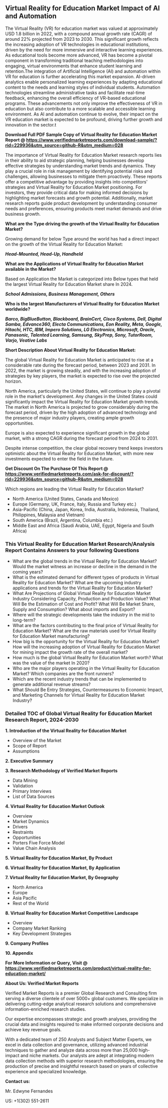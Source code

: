 <h2>Virtual Reality for Education Market Impact of AI and Automation</h2>The Virtual Reality (VR) for education market was valued at approximately USD 1.8 billion in 2022, with a compound annual growth rate (CAGR) of around 22% projected from 2023 to 2030. This significant growth reflects the increasing adoption of VR technologies in educational institutions, driven by the need for more immersive and interactive learning experiences. As educational tools become more advanced, VR has become a pivotal component in transforming traditional teaching methodologies into engaging, virtual environments that enhance student learning and retention.The integration of Artificial Intelligence (AI) and automation within VR for education is further accelerating this market expansion. AI-driven analytics enable personalized learning experiences by adapting educational content to the needs and learning styles of individual students. Automation technologies streamline administrative tasks and facilitate real-time feedback, enhancing the overall efficiency of VR-based educational programs. These advancements not only improve the effectiveness of VR in education but also contribute to a more scalable and accessible learning environment. As AI and automation continue to evolve, their impact on the VR education market is expected to be profound, driving further growth and innovation in the sector.t</p><p id="" class=""><strong>Download Full PDF Sample Copy of Virtual Reality for Education Market Report @ <a href="https://www.verifiedmarketreports.com/download-sample/?rid=229936&utm_source=github-R&utm_medium=028" target="_blank">https://www.verifiedmarketreports.com/download-sample/?rid=229936&utm_source=github-R&utm_medium=028</a></strong></p><p>The importance of&nbsp;Virtual Reality for Education Market research reports lies in their ability to aid strategic planning, helping businesses develop effective strategies by understanding market trends and dynamics. They play a crucial role in risk management by identifying potential risks and challenges, allowing businesses to mitigate them proactively. These reports offer a competitive advantage by providing insights into competitors' strategies and Virtual Reality for Education Market positioning. For investors, they provide critical data for making informed decisions by highlighting market forecasts and growth potential. Additionally, market research reports guide product development by understanding consumer needs and preferences, ensuring products meet market demands and drive business growth.</p><p><strong>What are the&nbsp;Type driving the growth of the Virtual Reality for Education Market?</strong></p><p id="" class="">Growing demand for below Type around the world has had a direct impact on the growth of the Virtual Reality for Education Market:</p><em><strong>Head-Mounted, Head-Up, Handheld</strong></em></p><strong>What are the&nbsp;Applications&nbsp;of Virtual Reality for Education Market available in the Market?</strong></p><p id="" class="">Based on Application the Market is categorized into Below types that held the largest Virtual Reality for Education Market share In 2024.</p><em><strong>School Admissions, Business Management, Others</strong></em></p><strong>Who is the largest Manufacturers of Virtual Reality for Education Market worldwide?</strong></p><p><em><strong>Barco, BigBlueButton, Blackboard, BrainCert, Cisco Systems, Dell, Digital Samba, Edvance360, Electa Communications, Eon Reality, Meta, Google, Hitachi, HTC, IBM, Impero Solutions, LG Electronics, Microsoft, Oracle, Panasonic, Talented Learning, Samsung, SkyPrep, Sony, TutorRoom, Varjo, Veative Labs</strong></em></p><p id="" class=""><strong>Short Description About Virtual Reality for Education Market:</strong></p><p>The global Virtual Reality for Education Market is anticipated to rise at a considerable rate during the forecast period, between 2023 and 2031. In 2022, the market is growing steadily, and with the increasing adoption of strategies by key players, the market is expected to rise over the projected horizon.</p><p>North America, particularly the United States, will continue to play a pivotal role in the market's development. Any changes in the United States could significantly impact the Virtual Reality for Education Market growth trends. The market in North America is projected to grow considerably during the forecast period, driven by the high adoption of advanced technology and the presence of major industry players, creating ample growth opportunities.</p><p>Europe is also expected to experience significant growth in the global market, with a strong CAGR during the forecast period from 2024 to 2031.</p><p>Despite intense competition, the clear global recovery trend keeps investors optimistic about the Virtual Reality for Education Market, with more new investments expected to enter the field in the future.</p><p id="" class=""><strong>Get Discount On The Purchase Of This Report @ <a href="https://www.verifiedmarketreports.com/ask-for-discount/?rid=229936&utm_source=github-R&utm_medium=028" target="_blank">https://www.verifiedmarketreports.com/ask-for-discount/?rid=229936&utm_source=github-R&utm_medium=028</a></strong></p>Which regions are leading the Virtual Reality for Education Market?</p><ul><li>North America (United States, Canada and Mexico)</li><li>Europe (Germany, UK, France, Italy, Russia and Turkey etc.)</li><li>Asia-Pacific (China, Japan, Korea, India, Australia, Indonesia, Thailand, Philippines, Malaysia and Vietnam)</li><li>South America (Brazil, Argentina, Columbia etc.)</li><li>Middle East and Africa (Saudi Arabia, UAE, Egypt, Nigeria and South Africa)</li></ul><h3 id="" class="">This Virtual Reality for Education Market Research/Analysis Report Contains Answers to your following Questions</h3><ul><li>What are the global trends in the Virtual Reality for Education Market? Would the market witness an increase or decline in the demand in the coming years?</li><li>What is the estimated demand for different types of products in Virtual Reality for Education Market? What are the upcoming industry applications and trends for the Virtual Reality for Education Market?</li><li>What Are Projections of Global Virtual Reality for Education Market Industry Considering Capacity, Production and Production Value? What Will Be the Estimation of Cost and Profit? What Will Be Market Share, Supply and Consumption? What about imports and Export?</li><li>Where will the strategic developments take the industry in the mid to long-term?</li><li>What are the factors contributing to the final price of Virtual Reality for Education Market? What are the raw materials used for Virtual Reality for Education Market manufacturing?</li><li>How big is the opportunity for the Virtual Reality for Education Market? How will the increasing adoption of Virtual Reality for Education Market for mining impact the growth rate of the overall market?</li><li>How much is the global Virtual Reality for Education Market worth? What was the value of the market In 2020?</li><li>Who are the major players operating in the Virtual Reality for Education Market? Which companies are the front runners?</li><li>Which are the recent industry trends that can be implemented to generate additional revenue streams?</li><li>What Should Be Entry Strategies, Countermeasures to Economic Impact, and Marketing Channels for Virtual Reality for Education Market Industry?</li></ul><h3 id="" class="">Detailed TOC of Global Virtual Reality for Education Market Research Report, 2024-2030</h3><p id="" class=""><strong>1. Introduction of the Virtual Reality for Education Market</strong></p><ul><li>Overview of the Market</li><li>Scope of Report</li><li>Assumptions</li></ul><p id="" class=""><strong>2. Executive Summary</strong></p><p id="" class=""><strong>3. Research Methodology of Verified Market Reports</strong></p><ul><li>Data Mining</li><li>Validation</li><li>Primary Interviews</li><li>List of Data Sources</li></ul><p id="" class=""><strong>4. Virtual Reality for Education Market Outlook</strong></p><ul><li>Overview</li><li>Market Dynamics</li><li>Drivers</li><li>Restraints</li><li>Opportunities</li><li>Porters Five Force Model</li><li>Value Chain Analysis</li></ul><p id="" class=""><strong>5. Virtual Reality for Education Market, By Product</strong></p><p id="" class=""><strong>6. Virtual Reality for Education Market, By Application</strong></p><p id="" class=""><strong>7. Virtual Reality for Education Market, By Geography</strong></p><ul><li>North America</li><li>Europe</li><li>Asia Pacific</li><li>Rest of the World</li></ul><p id="" class=""><strong>8. Virtual Reality for Education Market Competitive Landscape</strong></p><ul><li>Overview</li><li>Company Market Ranking</li><li>Key Development Strategies</li></ul><p id="" class=""><strong>9. Company Profiles</strong></p><p id="" class=""><strong>10. Appendix</strong></p><p id="" class=""><strong>For More Information or Query, Visit @ <a href="https://www.verifiedmarketreports.com/product/virtual-reality-for-education-market/" target="_blank">https://www.verifiedmarketreports.com/product/virtual-reality-for-education-market/</a></strong></p><p id="" class=""><strong>About Us: Verified Market Reports</strong></p><p id="" class="">Verified Market Reports is a premier Global Research and Consulting firm serving a diverse clientele of over 5000+ global customers. We specialize in delivering cutting-edge analytical research solutions and comprehensive information-enriched research studies.</p><p id="" class="">Our expertise encompasses strategic and growth analyses, providing the crucial data and insights required to make informed corporate decisions and achieve key revenue goals.</p><p id="" class="">With a dedicated team of 250 Analysts and Subject Matter Experts, we excel in data collection and governance, utilizing advanced industrial techniques to gather and analyze data across more than 25,000 high-impact and niche markets. Our analysts are adept at integrating modern data collection methods with superior research methodologies, ensuring the production of precise and insightful research based on years of collective experience and specialized knowledge.</p><p id="" class=""><strong>Contact us:</strong></p><p id="" class="">Mr. Edwyne Fernandes</p><p id="" class="">US: +1(302) 551-2611</p>